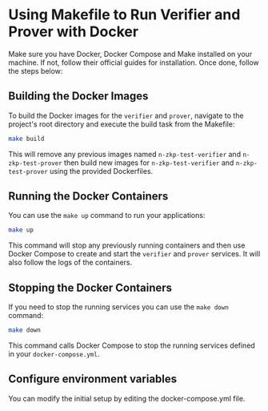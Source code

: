 # Using Makefile to Run Verifier and Prover with Docker

Make sure you have Docker, Docker Compose and Make installed on your machine. If not, follow their official guides for
installation. Once done, follow the steps below:

## Building the Docker Images

To build the Docker images for the `verifier` and `prover`, navigate to the project's root directory and execute the
build task from the Makefile:

```bash
make build
```

This will remove any previous images named `n-zkp-test-verifier` and `n-zkp-test-prover` then build new images
for `n-zkp-test-verifier` and `n-zkp-test-prover` using the provided Dockerfiles.

## Running the Docker Containers

You can use the `make up` command to run your applications:

```bash
make up
```

This command will stop any previously running containers and then use Docker Compose to create and start the `verifier`
and `prover` services. It will also follow the logs of the containers.

## Stopping the Docker Containers

If you need to stop the running services you can use the `make down` command:

```bash
make down
```

This command calls Docker Compose to stop the running services defined in your `docker-compose.yml`.

## Configure environment variables

You can modify the initial setup by editing the docker-compose.yml file.